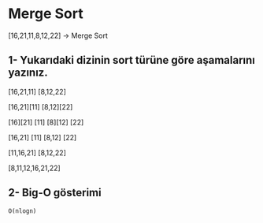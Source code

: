 
# Merge Sort

[16,21,11,8,12,22] -> Merge Sort

## 1- Yukarıdaki dizinin sort türüne göre aşamalarını yazınız.

[16,21,11] [8,12,22]

[16,21][11]  [8,12][22]

[16][21] [11]  [8][12]  [22]

[16,21] [11]  [8,12] [22]

[11,16,21]  [8,12,22]

[8,11,12,16,21,22]

## 2- Big-O gösterimi
    O(nlogn)